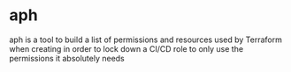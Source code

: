 # aph
aph is a tool to build a list of permissions and resources used by Terraform when creating in order to lock down a CI/CD role to only use the permissions it absolutely needs 
